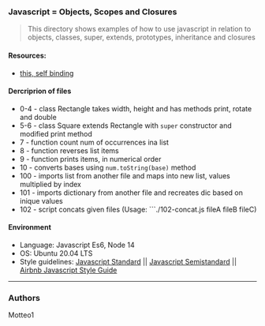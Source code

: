 ### Javascript = Objects, Scopes and Closures
> This directory shows examples of how to use javascript in relation to objects, classes, super, extends, prototypes, inheritance and closures

#### Resources:
* [this, self binding](https://alistapart.com/article/getoutbindingsituations)

#### Dercriprion of files
* 0-4 - class Rectangle takes width, height and has methods print, rotate and double
* 5-6 - class Square extends Rectangle with `super` constructor and modified print method
* 7 - function count num of occurrences ina list
* 8 - function reverses list items
* 9 - function prints items, in numerical order
* 10 - converts bases using `num.toString(base)` method
* 100 - imports list from another file and maps into new list, values multiplied by index
* 101 - imports dictionary from another file and recreates dic based on inique values
* 102 - script concats given files (Usage: ```./102-concat.js fileA fileB fileC)

#### Environment
* Language: Javascript Es6, Node 14
* OS: Ubuntu 20.04 LTS
* Style guidelines: [Javascript Standard](https://standardjs.com/rules.html) || [Javascript Semistandard](https://github.com/Flet/semistandard) || [Airbnb Javascript Style Guide](https://github.com/airbnb/javascript)

***
### Authors
Motteo1
